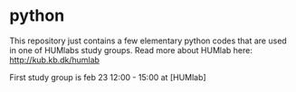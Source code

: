 # python
This repository just contains a few elementary python codes that are used in one of HUMlabs study groups. Read more about HUMlab here: http://kub.kb.dk/humlab  

First study group is feb 23 12:00 - 15:00 at [HUMlab]
